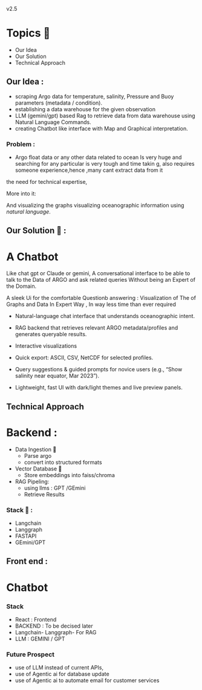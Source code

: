 v2.5



# Topics 🎃

- Our Idea
- Our Solution
- Technical Approach



## Our Idea :
- scraping Argo data for temperature, salinity, Pressure and Buoy parameters (metadata / condition).
- establishing a data warehouse for the given observation
- LLM (gemini/gpt) based Rag to retrieve data from data warehouse using Natural Language Commands.
- creating Chatbot like interface with Map and Graphical interpretation.

### Problem :

- Argo float data or any other data related to ocean Is very huge and searching for any particular is very tough and time takin g,
also requires someone experience,hence ,many cant extract data from it

the need for technical expertise,


More into it:

And visualizing the  graphs 
 visualizing oceanographic information using *natural language*.


## Our Solution 🎃 :   


# A Chatbot 
Like chat gpt or Claude or gemini, A conversational interface to be able to talk to the Data of ARGO and ask related queries 
Without being an Expert of the Domain.

A sleek Ui for the comfortable Questionb answering : Visualization of The of Graphs and Data In Expert Way , In way less time than ever required



* Natural-language chat interface that understands oceanographic intent.

* RAG backend that retrieves relevant ARGO metadata/profiles and generates queryable results.

* Interactive visualizations

* Quick export: ASCII, CSV, NetCDF for selected profiles.

* Query suggestions & guided prompts for novice users (e.g., “Show salinity near equator, Mar 2023”).

* Lightweight, fast UI with dark/light themes and live preview panels.



## Technical Approach

# Backend :


 - Data Ingestion 🎃
     - Parse argo
     - convert into structured formats
- Vector Database 🎃
    - Store embeddings into faiss/chroma
- RAG Pipeling:
    -  using llms : GPT /GEmini
    -  Retrieve Results


### Stack 🎃 :  
- Langchain 
- Langgraph
- FASTAPI
- GEmini/GPT


## Front end :   

# Chatbot

### Stack

- React : Frontend
- BACKEND : To be decised later
- Langchain- Langgraph- For RAG
- LLM : GEMINI / GPT

### Future Prospect
- use of LLM instead of current APIs, 
- use of Agentic ai for database update
- use of Agentic ai to automate email for customer services